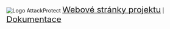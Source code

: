   ![Logo AttackProtect](http://i.imgur.com/PKVS1Ey.png)
  <a href="http://filipsedivy.github.io/AttackProtect/"><span style="font-size: 22px">Webové stránky projektu</a></span> |
  <a href="http://filipsedivy.github.io/AttackProtect/doc"><span style="font-size: 22px">Dokumentace</a></span></a>
